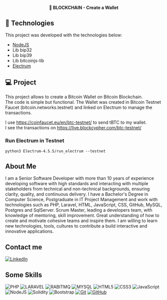 <h4 align="center">
🚀 BLOCKCHAIN - Create a Wallet
</h4>

## :rocket: Technologies

This project was developed with the technologies below:

- [NodeJS](https://nodejs.org)
- Lib bip32
- Lib bip39
- Lib bitcoinjs-lib
- [Electrum](https://electrum.org/)

## 💻 Project

This project allows to create a Bitcoin Wallet on Bitcoin Blockchain.  
The code is simple but functional. The Wallet was created in Bitcoin Testnet Faucet (bitcoin.networks.testnet) and 
linked on Electrum to manage the transactions.

I use https://coinfaucet.eu/en/btc-testnet/ to send tBTC to my wallet.  
I see the transactions on https://live.blockcypher.com/btc-testnet/  

### Run Electrum in Testnet  

```
python3 Electrum-4.5.5/run_electrum --testnet
```

## About Me
I am a Senior Software Developer with more than 10 years of experience developing software with high standards and 
interacting with multiple stakeholders from technical and non-technical backgrounds, ensuring clarity, quality, and 
continuous delivery. I have a Bachelor's Degree in Computer Science, Postgraduate in IT Project Management and work 
with technologies such as PHP, Laravel, HTML, JavaScript, CSS, GitHub, MySQL, Postgres and SqlServer.
Scrum Master, leading a developers team, with knowledge of mentoring, skill improvement. Great understanding of how 
to create and motivate cohesive teams and inspire them. I am willing to learn new technologies, tools, cultures to 
contribute a build interactive and innovative applications.

## Contact me
[![LinkedIn](https://img.shields.io/badge/LinkedIn-0077B5?style=for-the-badge&logo=linkedin&logoColor=white)](https://www.linkedin.com/in/thiago-luna/)

## Some Skills
![PHP](https://img.shields.io/badge/PHP-fff?style=for-the-badge&logo=php)
![LARAVEL](https://img.shields.io/badge/LARAVEL-000?style=for-the-badge&logo=laravel)
![RABITMQ](https://img.shields.io/badge/rabbitmq-E34F26?style=for-the-badge&logo=rabbitmq&logoColor=white)
![MYSQL](https://img.shields.io/badge/MySQL-fff?style=for-the-badge&logo=mysql)
![HTML5](https://img.shields.io/badge/HTML5-E34F26?style=for-the-badge&logo=html5&logoColor=white)
![CSS3](https://img.shields.io/badge/CSS3-1572B6?style=for-the-badge&logo=css3&logoColor=white)
![JavaScript](https://img.shields.io/badge/JavaScript-F7DF1E?style=for-the-badge&logo=javascript&logoColor=black)
![NodeJS](https://img.shields.io/badge/node-44883e?style=for-the-badge&logo=node.js&logoColor=black)
![Solidity](https://img.shields.io/badge/solidity-96C9F4?style=for-the-badge&logo=solidity&logoColor=black)
![Bootstrap](https://img.shields.io/badge/bootstrap-000?style=for-the-badge&logo=bootstrap&logoColor=553C7B)
[![Git](https://img.shields.io/badge/Git-000?style=for-the-badge&logo=git&logoColor=E94D5F)](https://git-scm.com/doc)
[![GitHub](https://img.shields.io/badge/GitHub-000?style=for-the-badge&logo=github&logoColor=30A3DC)](https://docs.github.com/)
